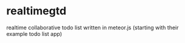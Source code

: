 realtimegtd
===========

realtime collaborative todo list written in meteor.js (starting with their example todo list app)